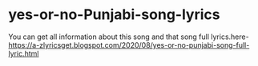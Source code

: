 # yes-or-no-Punjabi-song-lyrics
You can get all information about this song and that song full lyrics.here-https://a-zlyricsget.blogspot.com/2020/08/yes-or-no-punjabi-song-full-lyric.html
